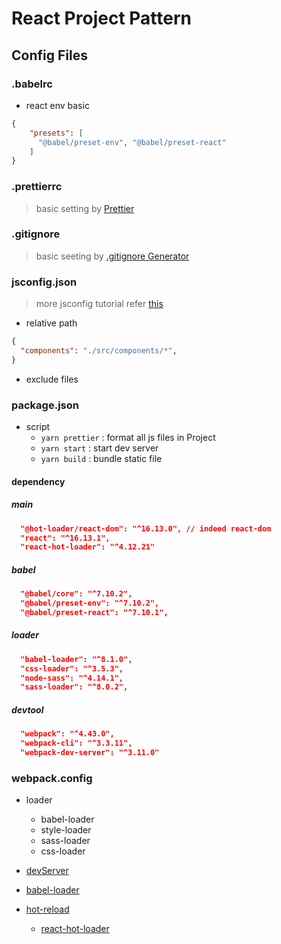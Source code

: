 # React Project Pattern

## Config Files

### .babelrc
- react env basic
  
```json
{
    "presets": [
      "@babel/preset-env", "@babel/preset-react"
    ]
}
```

### .prettierrc
> basic setting by [Prettier](https://prettier.io/docs/en/configuration.html#basic-configuration) 

### .gitignore
> basic seeting by [.gitignore Generator](https://marketplace.visualstudio.com/items?itemName=piotrpalarz.vscode-gitignore-generator)

### jsconfig.json
> more jsconfig tutorial refer [this](https://zhuanlan.zhihu.com/p/55644953)

- relative path 
````json
{
  "components": "./src/components/*", 
}
````

- exclude files

### package.json

- script 
  - `yarn prettier` : format all js files in Project
  - `yarn start` : start dev server
  - `yarn build` : bundle static file
#### dependency
##### main

````json
  "@hot-loader/react-dom": "^16.13.0", // indeed react-dom
  "react": "^16.13.1",
  "react-hot-loader": "^4.12.21"
````

##### babel
````json
  "@babel/core": "^7.10.2",
  "@babel/preset-env": "^7.10.2",
  "@babel/preset-react": "^7.10.1",
````
##### loader 
````json
  "babel-loader": "^8.1.0",
  "css-loader": "^3.5.3",
  "node-sass": "^4.14.1",
  "sass-loader": "^8.0.2",
````
##### devtool
````json
  "webpack": "^4.43.0",
  "webpack-cli": "^3.3.11",
  "webpack-dev-server": "^3.11.0"
````

### webpack.config
- loader 
  - babel-loader
  - style-loader
  - sass-loader
  - css-loader
  
- [devServer](https://webpack.js.org/configuration/dev-server/)
- [babel-loader](https://babeljs.io/docs/en/babel-preset-react)
- [hot-reload](https://medium.com/frochu/react-%E6%95%B4%E5%90%88-hot-module-replacement-cc4721a432af)
  - [react-hot-loader](https://github.com/gaearon/react-hot-loader)

